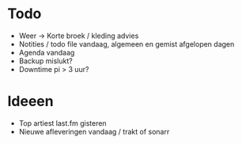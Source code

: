# Todo
- Weer -> Korte broek / kleding advies
- Notities / todo file vandaag, algemeen en gemist afgelopen dagen
- Agenda vandaag
- Backup mislukt?
- Downtime pi > 3 uur?

# Ideeen
- Top artiest last.fm gisteren
- Nieuwe afleveringen vandaag / trakt of sonarr